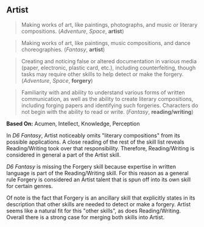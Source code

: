 Artist
------

> Making works of art, like paintings, photographs, and music or literary compositions. (_Adventure_, _Space_, __artist__)

> Making works of art, like paintings, music compositions, and dance choreographies. (_Fantasy_, __artist__)

> Creating and noticing false or altered documentation in various media (paper, electronic, plastic card, etc.), including counterfeiting, though tasks may require other skills to help detect or make the forgery. (_Adventure_, _Space_, __forgery__)

> Familiarity with and ability to understand various forms of written communication, as well as the ability to create literary compositions, including forging papers and identifying such forgeries. Characters do not begin with the ability to read or write. (_Fantasy_, __reading/writing__)

__Based On:__ <span title='Fantasy'>Acumen</span>, <span title='Fantasy'>Intellect</span>, <span title='Adventure'>Knowledge</span>, <span title='Adventure & Space'>Perception</span>

In *D6 Fantasy*, Artist noticeably omits "literary compositions" from its possible applications. A close reading of the rest of the skill list reveals Reading/Writing took over that responsibility. Therefore, Reading/Writing is considered in general a part of the Artist skill.

*D6 Fantasy* is missing the Forgery skill because expertise in written language is part of the Reading/Writing skill. For this reason as a general rule Forgery is considered an Artist talent that is spun off into its own skill for certain genres.

Of note is the fact that Forgery is an ancillary skill that explicitly states in its description that other skills are needed to detect or make a forgery. Artist seems like a natural fit for this "other skills", as does Reading/Writing. Overall there is a strong case for merging both skills into Artist.
